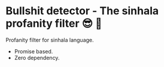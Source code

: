 # Bullshit detector - The sinhala profanity filter :sunglasses: :shit:
Profanity filter for sinhala language.


* Promise based.
* Zero dependency.
